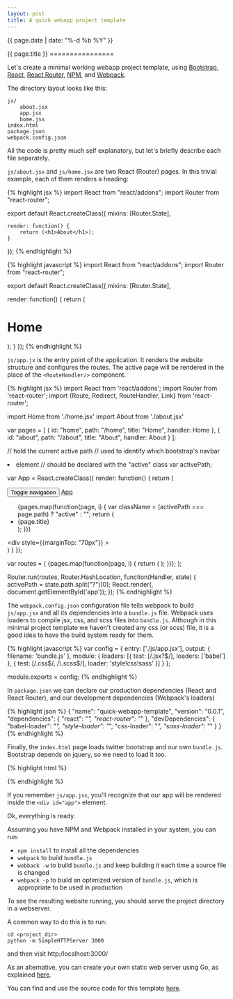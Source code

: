 ```yaml
---
layout: post
title: A quick webapp project template
---
```


<p class="meta">{{ page.date | date: "%-d %b %Y" }}</p>
{{ page.title }}
================

Let's create a minimal working webapp project template,
using [Bootstrap](http://getbootstrap.com/),
[React](http://facebook.github.io/react/),
[React Router](http://rackt.github.io/react-router/),
[NPM](https://www.npmjs.com/),
and [Webpack](http://webpack.github.io/).

The directory layout looks like this:

```
js/
    about.jsx
    app.jsx
    home.jsx
index.html
package.json
webpack.config.json
```

All the code is pretty much self explanatory, but let's briefly describe each file separately.

```js/about.jsx``` and ```js/home.jsx``` are two React (Router) pages.
In this trivial example, each of them renders a heading:

{% highlight jsx %}
import React from "react/addons";
import Router from "react-router";

export default React.createClass({
    mixins: [Router.State],

    render: function() {
        return (<h1>About</h1>);
    }
});
{% endhighlight %}

{% highlight javascript %}
import React from "react/addons";
import Router from "react-router";

export default React.createClass({
  mixins: [Router.State],

  render: function() {
    return (<h1>Home</h1>);
  }
});
{% endhighlight %}


```js/app.jx``` is the entry point of the application.
It renders the website structure and configures the routes.
The active page will be rendered in the place of the ```<RouteHandler/>``` component.

{% highlight jsx %}
import React from 'react/addons';
import Router from 'react-router';
import {Route, Redirect, RouteHandler, Link} from 'react-router';

import Home  from './home.jsx'
import About from './about.jsx'

var pages = [
  { id: "home",  path: "/home",  title: "Home",  handler: Home  },
  { id: "about", path: "/about", title: "About", handler: About }
];

// hold the current active path
// used to identify which bootstrap's navbar <li> element
// should be declared with the "active" class
var activePath;

var App = React.createClass({
  render: function() {
    return (
      <div>
        <nav className="navbar navbar-default navbar-fixed-top">
          <div className="container">
            <div className="navbar-header">
              <button type="button" className="navbar-toggle collapsed"
                data-toggle="collapse"
                data-target="#navbar"
                aria-expanded="false" aria-controls="navbar">
                <span className="sr-only">Toggle navigation</span>
                <span className="glyphicon glyphicon-menu-hamburger"></span>
              </button>
              <a className="navbar-brand" href="/">App</a>
            </div>
            <div id="navbar" className="collapse navbar-collapse">
              <ul className="nav navbar-nav">
                {pages.map(function(page, i) {
                  var className = (activePath === page.path) ? "active" : "";
                  return (
                    <li key={i} className={className}>
                      <Link to={page.path}>{page.title}</Link>
                    </li>
                  );
                })}
              </ul>
            </div>
          </div>
        </nav>
        <div className="container">
          <div style={{marginTop: "70px"}} >
            <RouteHandler/>
          </div>
        </div>
      </div>
    )
  }
});

var routes = (
  <Route handler={App}>
    {pages.map(function(page, i) {
      return (
          <Route key={i}
            name={page.id}
            path={page.path}
            handler={page.handler}/>
      );
    })};
    <Redirect from="/" to="home" />
  </Route>
);

Router.run(routes, Router.HashLocation, function(Handler, state) {
  activePath = state.path.split("?")[0];
  React.render(<Handler />, document.getElementById('app'));
});
{% endhighlight %}


The ```webpack.config.json``` configuration file tells webpack to build
```js/app.jsx``` and all its dependencies into a ```bundle.js``` file.
Webpack uses loaders to compile jsx, css, and scss files into ```bundle.js```.
Although in this minimal project template we haven't created any css (or scss) file,
it is a good idea to have the build system ready for them.

{% highlight javascript %}
var config = {
  entry: ['./js/app.jsx'],
  output: {
    filename: 'bundle.js'
  },
  module: {
    loaders: [{
      test: [/\.jsx?$/],
      loaders: ['babel']
    }, {
      test: [/\.css$/, /\.scss$/],
      loader: 'style!css!sass'
    }]
  }
};

module.exports = config;
{% endhighlight %}


In ```package.json``` we can declare our production dependencies (React and React Router),
and our development dependencies (Webpack's loaders)

{% highlight json %}
{
  "name": "quick-webapp-template",
  "version": "0.0.1",
  "dependencies": {
    "react": "*",
    "react-router": "*"
  },
  "devDependencies": {
    "babel-loader": "*",
    "style-loader": "*",
    "css-loader": "*",
    "sass-loader": "*"
  }
}
{% endhighlight %}


Finally, the ```index.html``` page loads twitter bootstrap and our own ```bundle.js```.
Bootstrap depends on jquery, so we need to load it too.

{% highlight html %}
<!DOCTYPE html>
<html lang="en">
<head>
  <meta charset="utf-8">
  <meta http-equiv="X-UA-Compatible" content="IE=edge">
  <meta name="viewport" content="width=device-width, initial-scale=1">
  <title>App</title>
  <link href="/bootstrap.min.css" rel="stylesheet">
  <!--[if lt IE 9]>
  <script src="/html5shiv.min.js"></script>
  <script src="/respond.min.js"></script>
  <![endif]-->
</head>
<body>
  <div id="app"></div>
  <script src="/jquery.min.js"></script>
  <script src="/bootstrap.min.js"></script>
  <script src="/bundle.js"></script>
</body>
</html>
{% endhighlight %}

If you remember ```js/app.jsx```, you'll recognize that our app will be rendered inside the ```<div id="app">``` element.

Ok, everything is ready.

Assuming you have NPM and Webpack installed in your system, you can run:

- ```npm install``` to install all the dependencies
- ```webpack``` to build ```bundle.js```
- ```webback -w``` to build ```bundle.js``` and keep building it each time a source file is changed
- ```webpack -p``` to build an optimized version of ```bundle.js```, which is appropriate to be used in production

To see the resulting website running, you should serve the project directory in a webserver.

A common way to do this is to run:
```
cd <project_dir>
python -m SimpleHTTPServer 3000
```
and then visit http:/localhost:3000/


As an alternative, you can create your own static web server using Go, as explained
[here](http://dfreire.github.io/2015/06/24/using-echo-to-serve-a-static-files-folder.html).


You can find and use the source code for this template
[here](https://github.com/dfreire/quick-webapp-template).
